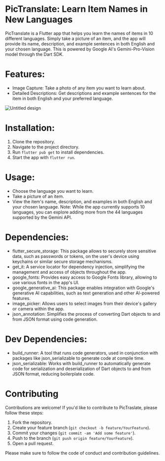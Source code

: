 # PicTranslate: Learn Item Names in New Languages
PicTranslate is a Flutter app that helps you learn the names of items in 10 different languages. Simply take a picture of an item, and the app will provide its name, description, and example sentences in both English and your chosen language. This is powered by Google AI's Gemini-Pro-Vision model through the Dart SDK.

# Features:
- Image Capture: Take a photo of any item you want to learn about.
- Detailed Descriptions: Get descriptions and example sentences for the item in both English and your preferred language.
  
![Untitled design](https://github.com/robsenshemsedin/pic_translate/assets/91184071/5d2d2537-8f1b-47c2-81b5-9c2fef14aa74)

# Installation:
1. Clone the repository.
2. Navigate to the project directory.
3. Run `flutter pub get` to install dependencies.
4. Start the app with `flutter run`.

# Usage:
- Choose the language you want to learn.
- Take a picture of an item.
- View the item's name, description, and examples in both English and your chosen language.
Note: While the app currently supports 10 languages, you can explore adding more from the 44 languages supported by the Gemini API.

# Dependencies:
- flutter_secure_storage: This package allows to securely store sensitive data, such as passwords or tokens, on the user's device using keychains or similar secure storage mechanisms.
- get_it: A service locator for dependency injection, simplifying the management and access of objects throughout the app.
- google_fonts: Provides easy access to Google Fonts library, allowing to use various fonts in the app's UI.
- google_generative_ai: This package  enables integration with Google's generative AI capabilities, such as text generation and other AI-powered features.
- image_picker: Allows users to select images from their device's gallery or camera within the app.
- json_annotation: Simplifies the process of converting Dart objects to and from JSON format using code generation.

# Dev Dependencies:
- build_runner: A tool that runs code generators, used in conjunction with packages like json_serializable to generate code at compile time.
- json_serializable: Works with build_runner to automatically generate code for serialization and deserialization of Dart objects to and from JSON format, reducing boilerplate code.

# Contributing
Contributions are welcome! If you'd like to contribute to PicTraslate, please follow these steps:

1. Fork the repository.
2. Create your feature branch (`git checkout -b feature/YourFeature`).
3. Commit your changes (`git commit -am 'Add some feature'`).
4. Push to the branch (`git push origin feature/YourFeature`).
5. Open a pull request.

Please make sure to follow the code of conduct and contribution guidelines.
